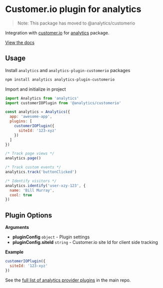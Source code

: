 # Customer.io plugin for analytics

> Note: This package has moved to @analytics/customerio

Integration with [customer.io](https://customer.io/) for [analytics](https://www.npmjs.com/package/analytics) package.

[View the docs](https://getanalytics.io/plugins/customerio/)

<!-- ANALYTICS_DOCS:START (USAGE) -->
## Usage

Install `analytics` and `analytics-plugin-customerio` packages

```bash
npm install analytics analytics-plugin-customerio
```

Import and initialize in project

```js
import Analytics from 'analytics'
import customerIOPlugin from '@analytics/customerio'

const analytics = Analytics({
  app: 'awesome-app',
  plugins: [
    customerIOPlugin({
      siteId: '123-xyz'
    })
  ]
})

/* Track page views */
analytics.page()

/* Track custom events */
analytics.track('buttonClicked')

/* Identify visitors */
analytics.identify('user-xzy-123', {
  name: 'Bill Murray',
  cool: true
})

```
<!-- ANALYTICS_DOCS:END -->

<!-- ANALYTICS_DOCS:START (API) -->
## Plugin Options

**Arguments**

- **pluginConfig** <code>object</code> - Plugin settings
- **pluginConfig.siteId** <code>string</code> - Customer.io site Id for client side tracking

**Example**

```js
customerIOPlugin({
  siteId: '123-xyz'
})
```
<!-- ANALYTICS_DOCS:END -->


See the [full list of analytics provider plugins](https://github.com/DavidWells/analytics#current-plugins) in the main repo.
